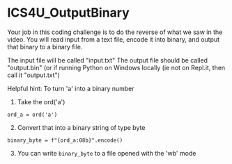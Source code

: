 # ICS4U_OutputBinary

Your job in this coding challenge is to do the reverse of what we saw in the video. You will read input from a text file, encode it into binary, and output that binary to a binary file.

The input file will be called "input.txt"
The output file should be called "output.bin" (or if running Python on Windows locally (ie not on Repl.it, then call it "output.txt")

Helpful hint:
To turn 'a' into a binary number

1. Take the ord('a')
```
ord_a = ord('a')
```
2. Convert that into a binary string of type byte
```
binary_byte = f"{ord_a:08b}".encode()
```
3. You can write ```binary_byte``` to a file opened with the 'wb' mode
